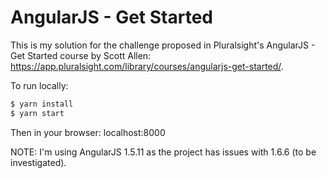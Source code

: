 # AngularJS - Get Started

This is my solution for the challenge proposed in Pluralsight's AngularJS - Get Started course by Scott Allen: https://app.pluralsight.com/library/courses/angularjs-get-started/.

To run locally:
```bash
$ yarn install
$ yarn start
```

Then in your browser: localhost:8000

NOTE: I'm using AngularJS 1.5.11 as the project has issues with 1.6.6 (to be investigated).